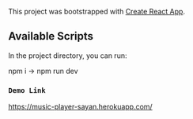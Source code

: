 This project was bootstrapped with [Create React App](https://github.com/facebook/create-react-app).

## Available Scripts

In the project directory, you can run:

npm i -> npm run dev

### `Demo Link`

https://music-player-sayan.herokuapp.com/

